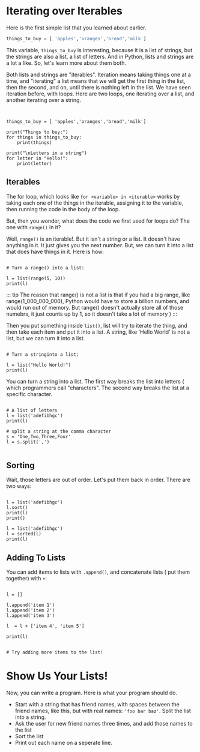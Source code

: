 # Iterating over Iterables

Here is the first simple list that you learned about earlier. 

```python 
things_to_buy = [ 'apples','oranges','bread','milk']
```

This variable, `things_to_buy` is interesting, because it is a list of
strings, but the strings are also a list, a list of letters. And in Python, 
lists and strings are a lot a like. So, let's learn more about them both. 

Both lists and strings are "iterables". Iteration means taking things one at a
time, and "iterating" a list means that we will get the first thing in the
list, then the second, and on, until there is nothing left in the list. We have
seen iteration before, with loops. Here are two loops, 
one iterating over a list, and another iterating over a string. 


```python.run


things_to_buy = [ 'apples','oranges','bread','milk']

print("Things to buy:")
for things in things_to_buy:
    print(things)

print("\nLetters in a string")
for letter in "Hello!":
    print(letter)
```

## Iterables

The for loop, which looks like `for <variable> in <iterable>` works by taking each one of the 
things in the iterable, assigning it to the variable, then running the code in the body
of the loop. 

But, then you wonder, what does the code we first used for loops do? The one with `range()`
in it?

Well, `range()` is an iterable!. But it isn't a string or a list. It doesn't have anything in it. 
It just gives you the next number. But, we can turn it into a list that does have things in it. Here is
how: 

```python.run

# Turn a range() into a list:

l = list(range(5, 10))
print(l)

```

::: tip 
The reason that range() is not a list is that if you had a big range, like range(1_000_000_000), 
Python would have to store a billion numbers, and would run out of memory. But range() doesn't actually store all of those numebrs, it just counts up by 1, so it doesn't take a lot of memory )
:::


Then you put something inside `list()`, list will try to iterate the thing, and then take each 
item and put it into a list. A string, like 'Hello World' is not a list, but we can turn it into 
a list. 


```python.run

# Turn a stringinto a list:

l = list("Hello World!")
print(l)

```

You can turn a string into a list. The first way breaks the list into letters ( which programmers call "characters". The second way breaks the list at a specific character. 

```python.run

# A list of letters
l = list('adefibhgc')
print(l)

# split a string at the comma character
s = 'One,Two,Three,Four'
l = s.split(',')


```

## Sorting

Wait, those letters are out of order. Let's put them back in order. There are two ways: 

```python.run

l = list('adefibhgc')
l.sort()
print(l)
print()

l = list('adefibhgc')
l = sorted(l)
print(l)
```

## Adding To Lists

You can add items to lists with `.append()`, and concatenate lists ( put them
together) with `+`:

```python.run

l = []

l.append('item 1')
l.append('item 2')
l.append('item 3')

l  = l + ['item 4', 'item 5']

print(l)


# Try adding more items to the list!

```

# Show Us Your Lists!

Now, you can write a program. Here is what your program should do. 

* Start with a string that has friend names, with spaces between the friend names, like
this, but with real names: `'foo bar baz'`. Split the list into a string.
* Ask the user for new friend names three times, and add those names to the list
* Sort the list
* Print out each name on a seperate line. 


```python.run:height='600'

```

